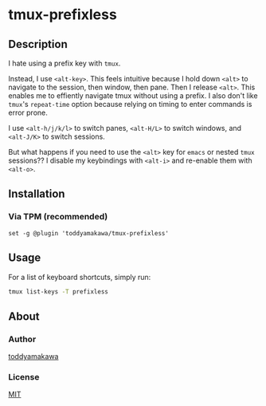 
tmux-prefixless
================================================================================

Description
--------------------------------------------------------------------------------

I hate using a prefix key with `tmux`.

Instead, I use `<alt-key>`. This feels intuitive because I hold down `<alt>` to
navigate to the session, then window, then pane. Then I release `<alt>`. This
enables me to effiently navigate tmux without using a prefix. I also don't like
`tmux`'s `repeat-time` option because relying on timing to enter commands is
error prone.

I use `<alt-h/j/k/l>` to switch panes, `<alt-H/L>` to switch windows,
and `<alt-J/K>` to switch sessions.

But what happens if you need to use the `<alt>` key for `emacs` or nested `tmux`
sessions?? I disable my keybindings with `<alt-i>` and re-enable them with `<alt-o>`.

[//]: # (TODO: Write a better description.)
[//]: # (TODO: Add gif.)


Installation
--------------------------------------------------------------------------------

### Via TPM (recommended)

``` tmux
set -g @plugin 'toddyamakawa/tmux-prefixless'
```

[//]: # (TODO: Add mannual installation.)


Usage
--------------------------------------------------------------------------------
For a list of keyboard shortcuts, simply run:

```sh
tmux list-keys -T prefixless
```


About
--------------------------------------------------------------------------------

### Author
[toddyamakawa](https://github.com/toddyamakawa)

### License
[MIT](LICENSE.md)

